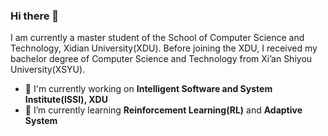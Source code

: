 ### Hi there 👋

<!--
**Xie-Yufeng/Xie-Yufeng** is a ✨ _special_ ✨ repository because its `README.md` (this file) appears on your GitHub profile.

Here are some ideas to get you started:

- 🔭 I’m currently working on ...
- 🌱 I’m currently learning ...
- 👯 I’m looking to collaborate on ...
- 🤔 I’m looking for help with ...
- 💬 Ask me about ...
- 📫 How to reach me: ...
- 😄 Pronouns: ...
- ⚡ Fun fact: ...
-->

I am currently a master student of the School of Computer Science and Technology, Xidian University(XDU). Before joining the XDU, I received my bachelor degree of Computer Science and Technology from Xi’an Shiyou University(XSYU).

- 🔭 I'm currently working on **Intelligent Software and System Institute(ISSI), XDU**
- 🌱 I’m currently learning **Reinforcement Learning(RL)** and **Adaptive System**

